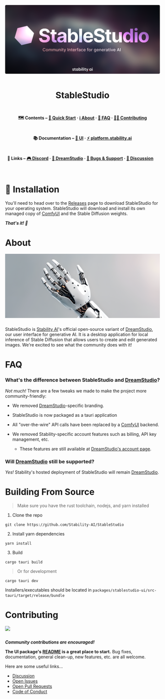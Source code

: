 <div align="center" style="display: flex; flex-wrap: wrap; justify-content: center; align-items: center; gap: 1em; margin: 4em 0;">

<img src="./misc/Banner.png" />

# StableStudio

**🗺 Contents – [🚀 Quick Start](#quick-start) · [ℹ️ About](#about) · [🙋 FAQ](#faq) · [🧑‍💻 Contributing](#contributing)**

**📚 Documentation – [🎨 UI](./packages/stablestudio-ui/README.md) · <a href="https://platform.stability.ai" target="_blank">⚡️ platform.stability.ai</a>**

**🔗 Links – <a href="https://discord.com/channels/1002292111942635562/1108055793674227782" target="_blank">🎮 Discord</a> · <a href="https://dreamstudio.ai" target="_blank">🌈 DreamStudio</a> · <a href="https://github.com/Stability-AI/StableStudio/issues">🛟 Bugs & Support</a> · <a href="https://github.com/Stability-AI/StableStudio/discussions">💬 Discussion</a>**

<br />

</div>

# 🚀 Installation

You'll need to head over to the [Releases](https://github.com/Stability-AI/StableStudio/releases) page to download StableStudio for your operating system. StableStudio will download and install its own managed copy of [ComfyUI](https://github.com/comfyanonymous/ComfyUI) and the Stable Diffusion weights.

_**That's it! 🎉**_

# About

<div style="display: flex; justify-content: center; align-items: center; gap: 1em; margin: 0 0 2em 0;">
  <img src="./misc/aboutReadmeImage.png" style="flex-grow: 1; flex-shrink: 1;" />
</div>

StableStudio is [Stability AI](https://stability.ai)'s official open-source variant of [DreamStudio](https://www.dreamstudio.ai), our user interface for generative AI. It is a desktop application for local inference of Stable Diffusion that allows users to create and edit generated images. We're excited to see what the community does with it!

# FAQ

### What's the difference between StableStudio and [DreamStudio](https://dreamstudio.ai)?

_Not much!_ There are a few tweaks we made to make the project more community-friendly:

- We removed [DreamStudio](https://dreamstudio.ai)-specific branding.

- StableStudio is now packaged as a tauri application

- All "over-the-wire" API calls have been replaced by a [ComfyUI](https://github.com/comfyanonymous/ComfyUI) backend.

- We removed Stability-specific account features such as billing, API key management, etc.

  - These features are still available at [DreamStudio's account page](https://dreamstudio.ai/account).

### Will [DreamStudio](https://dreamstudio.ai) still be supported?

_Yes!_ Stability's hosted deployment of StableStudio will remain [DreamStudio](https://dreamstudio.ai).

# Building From Source

> Make sure you have the rust toolchain, nodejs, and yarn installed

1. Clone the repo

```
git clone https://github.com/Stability-AI/StableStudio
```

2. Install yarn dependencies

```
yarn install
```

3. Build

```
cargo tauri build
```
> Or for development

```
cargo tauri dev
```

Installers/executables should be located in `packages/stablestudio-ui/src-tauri/target/release/bundle`

# Contributing

<div style="display: flex; justify-content: center; align-items: center; gap: 1em; margin: 0 0 2em 0;">
  <img src="./misc/contributingReadmeImage.png" style="flex-grow: 1; flex-shrink: 1;" />
</div>

_**Community contributions are encouraged!**_

**The UI package's [README](./packages/stablestudio-ui/README.md) is a great place to start.** Bug fixes, documentation, general clean-up, new features, etc. are all welcome.

Here are some useful links...

- [Discussion](https://github.com/Stability-AI/StableStudio/discussions)
- [Open Issues](https://github.com/Stability-AI/StableStudio/issues)
- [Open Pull Requests](https://github.com/Stability-AI/StableStudio/pulls)
- [Code of Conduct](./CODE_OF_CONDUCT.md)

